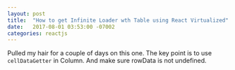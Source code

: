 ```yaml
---
layout: post
title:  "How to get Infinite Loader wth Table using React Virtualized"
date:   2017-08-01 03:53:00 -07002
categories: reactjs
---
```


Pulled my hair for a couple of days on this one. The key point is to use `cellDataGetter` in Column. And make sure rowData is not undefined.

<script src="https://gist.github.com/duk/ea41fb76985c258604bcd7ebc0f32500.js"></script>